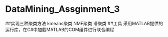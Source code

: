 # DataMining_Assginment_3
##实现三种聚类方法
kmeans聚类
NMF聚类
谱聚类
##工具
采用MATLAB提供的运行库，在C#中加载MATLAB的COM组件进行联合编程

